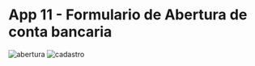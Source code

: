 # App 11 - Formulario de Abertura de conta bancaria 

![abertura](https://user-images.githubusercontent.com/101153757/205472630-88a53ca4-f8ce-4842-a01e-87d11c39d3d2.PNG)
![cadastro](https://user-images.githubusercontent.com/101153757/205472634-a86f62ee-584f-499d-9a8d-74b276c4f252.PNG)
